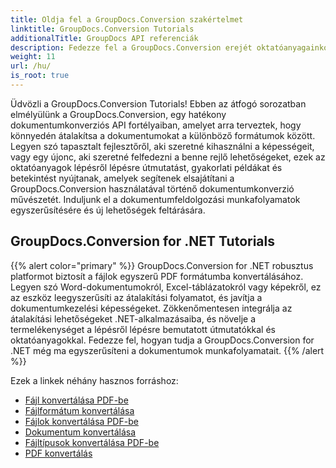```yaml
---
title: Oldja fel a GroupDocs.Conversion szakértelmet
linktitle: GroupDocs.Conversion Tutorials
additionalTitle: GroupDocs API referenciák
description: Fedezze fel a GroupDocs.Conversion erejét oktatóanyagainkon keresztül. Tanulja meg könnyedén konvertálni a dokumentumokat a formátumok között a zökkenőmentes munkafolyamat-integráció érdekében.
weight: 11
url: /hu/
is_root: true
---
```


Üdvözli a GroupDocs.Conversion Tutorials! Ebben az átfogó sorozatban elmélyülünk a GroupDocs.Conversion, egy hatékony dokumentumkonverziós API fortélyaiban, amelyet arra terveztek, hogy könnyedén átalakítsa a dokumentumokat a különböző formátumok között. Legyen szó tapasztalt fejlesztőről, aki szeretné kihasználni a képességeit, vagy egy újonc, aki szeretné felfedezni a benne rejlő lehetőségeket, ezek az oktatóanyagok lépésről lépésre útmutatást, gyakorlati példákat és betekintést nyújtanak, amelyek segítenek elsajátítani a GroupDocs.Conversion használatával történő dokumentumkonverzió művészetét. Induljunk el a dokumentumfeldolgozási munkafolyamatok egyszerűsítésére és új lehetőségek feltárására.

## GroupDocs.Conversion for .NET Tutorials
{{% alert color="primary" %}}
GroupDocs.Conversion for .NET robusztus platformot biztosít a fájlok egyszerű PDF formátumba konvertálásához. Legyen szó Word-dokumentumokról, Excel-táblázatokról vagy képekről, ez az eszköz leegyszerűsíti az átalakítási folyamatot, és javítja a dokumentumkezelési képességeket. Zökkenőmentesen integrálja az átalakítási lehetőségeket .NET-alkalmazásaiba, és növelje a termelékenységet a lépésről lépésre bemutatott útmutatókkal és oktatóanyagokkal. Fedezze fel, hogyan tudja a GroupDocs.Conversion for .NET még ma egyszerűsíteni a dokumentumok munkafolyamatait.
{{% /alert %}}

Ezek a linkek néhány hasznos forráshoz:
 
- [Fájl konvertálása PDF-be](./net/file-conversion-to-pdf/)
- [Fájlformátum konvertálása](./net/file-format-conversion-tutorials/)
- [Fájlok konvertálása PDF-be](./net/convert-files-to-pdf/)
- [Dokumentum konvertálása](./net/document-conversion/)
- [Fájltípusok konvertálása PDF-be](./net/converting-file-types-to-pdf/)
- [PDF konvertálás](./net/pdf-conversion/)
